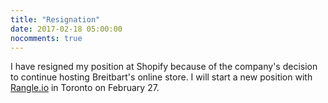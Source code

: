 ```yaml
---
title: "Resignation"
date: 2017-02-18 05:00:00
nocomments: true
---
```


I have resigned my position at Shopify because of the company's decision to continue hosting Breitbart's online store.
I will start a new position with [Rangle.io](https://rangle.io/) in Toronto on February 27.
